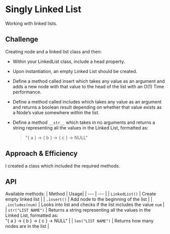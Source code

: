 # Singly Linked List

Working with linked lists.

## Challenge

Creating node and a linked list class and then:

* Within your LinkedList class, include a head property.
* Upon instantiation, an empty Linked List should be created.
* Define a method called insert which takes any value as an argument and adds a new node with that value to the head of the list with an O(1) Time performance.
* Define a method called includes which takes any value as an argument and returns a boolean result depending on whether that value exists as a Node’s value somewhere within the list.
* Define a method `__str__` which takes in no arguments and returns a string representing all the values in the Linked List, formatted as:

   >  "{ a } -> { b } -> { c } -> NULL"

## Approach & Efficiency

I created a class which included the required methods.

## API

Available methods:
| Method | Usage|
| --- | --- |
| `LinkedList()` | Create empty linked list |
| `.insert()` | Add node to the beginning of the list |
| `.includes(num)` | Looks into list and checks if the list includes the value `num` |
| `str("LIST NAME")` | Returns a string representing all the values in the Linked List, formatted as: <br> "{ a } -> { b } -> { c } -> NULL" |
| `len("LIST NAME")` | Returns how many nodes are in the list |
